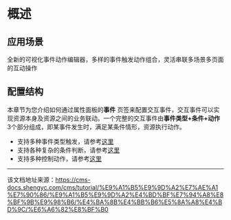 # 概述

## 应用场景​

全新的可视化事件动作编辑器，多样的事件触发动作组合，灵活串联多场景多页面的互动操作

## 配置结构​

本章节为您介绍如何通过属性面板的**事件** 页签来配置交互事件，交互事件可以实现资源本身及资源之间的业务联动。一个完整的交互事件由**事件类型+条件+动作** 3个部分组成，即某事件发生时，满足某条件情形，资源执行动作。

  * 支持多种事件类型触发，请参考[这里](/cms/tutorial/页面管理/页面使用进阶/事件动作/配置说明/事件)
  * 支持各种复杂的条件判断，请参考[这里](/cms/tutorial/页面管理/页面使用进阶/事件动作/配置说明/条件)
  * 支持多种控制动作，请参考[这里](/cms/tutorial/页面管理/页面使用进阶/事件动作/配置说明/动作)




---

该文档地址来源：https://cms-docs.shengyc.com/cms/tutorial/%E9%A1%B5%E9%9D%A2%E7%AE%A1%E7%90%86/%E9%A1%B5%E9%9D%A2%E4%BD%BF%E7%94%A8%E8%BF%9B%E9%98%B6/%E4%BA%8B%E4%BB%B6%E5%8A%A8%E4%BD%9C/%E6%A6%82%E8%BF%B0